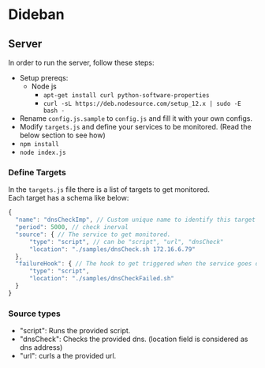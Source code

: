 # Dideban

## Server
In order to run the server, follow these steps:
- Setup prereqs:
  - Node js
    - `apt-get install curl python-software-properties`
    - `curl -sL https://deb.nodesource.com/setup_12.x | sudo -E bash -`
- Rename `config.js.sample` to `config.js` and fill it with your own configs.
- Modify `targets.js` and define your services to be monitored. (Read the below section to see how)
- `npm install`
- `node index.js`

### Define Targets
In the `targets.js` file there is a list of targets to get monitored.  
Each target has a schema like below:
```js
{
  "name": "dnsCheckImp", // Custom unique name to identify this target
  "period": 5000, // check inerval
  "source": { // The service to get monitored.
      "type": "script", // can be "script", "url", "dnsCheck"
      "location": "./samples/dnsCheck.sh 172.16.6.79"
  },
  "failureHook": { // The hook to get triggered when the service goes down.
      "type": "script",
      "location": "./samples/dnsCheckFailed.sh"
  } 
}
```
### Source types
- "script": Runs the provided script.
- "dnsCheck": Checks the provided dns. (location field is considered as dns address)
- "url": curls a the provided url.
